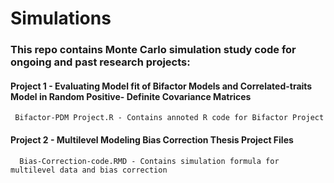 # Simulations

### This repo contains Monte Carlo simulation study code for ongoing and past research projects:  


#### Project 1 - Evaluating Model fit of Bifactor Models and Correlated-traits Model in Random Positive- Definite Covariance Matrices
     Bifactor-PDM Project.R - Contains annoted R code for Bifactor Project

#### Project 2 - Multilevel Modeling Bias Correction Thesis Project Files 
      Bias-Correction-code.RMD - Contains simulation formula for multilevel data and bias correction
      



 
